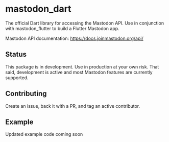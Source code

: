 # mastodon_dart

The official Dart library for accessing the Mastodon API. Use in conjunction with mastodon_flutter to build a Flutter Mastodon app.

Mastodon API documentation: https://docs.joinmastodon.org/api/

## Status

This package is in development. Use in production at your own risk. That said, development is active and most Mastodon features are currently supported.

## Contributing

Create an issue, back it with a PR, and tag an active contributor.

## Example

Updated example code coming soon